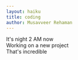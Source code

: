 ```yaml
---
layout: haiku
title: coding
author: Musavveer Rehaman
---
```


It's night 2 AM now<br>
Working on a new project<br>
That's incredible<br>
